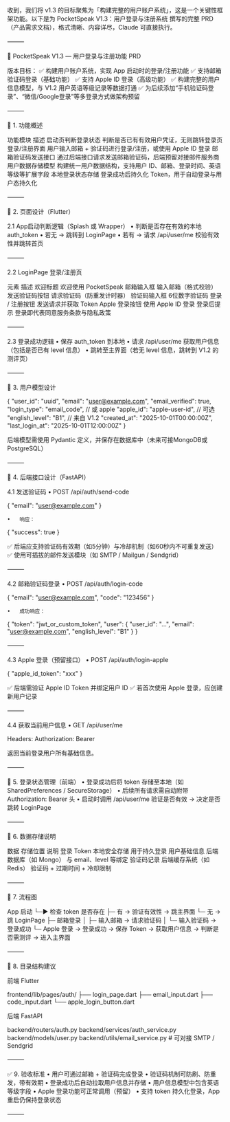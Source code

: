 收到，我们将 v1.3 的目标聚焦为「构建完整的用户账户系统」，这是一个关键性框架功能。以下是为 PocketSpeak V1.3：用户登录与注册系统 撰写的完整 PRD（产品需求文档），格式清晰、内容详尽，Claude 可直接执行。

⸻

📘 PocketSpeak V1.3 — 用户登录与注册功能 PRD

版本目标：
✅ 构建用户账户系统，实现 App 启动时的登录/注册功能
✅ 支持邮箱验证码登录（基础功能）
✅ 支持 Apple ID 登录（高级功能）
✅ 构建完整的用户信息模型，与 V1.2 用户英语等级记录等数据打通
✅ 为后续添加“手机验证码登录”、“微信/Google登录”等多登录方式做架构预留

⸻

🧠 1. 功能概述

功能模块	描述
启动页判断登录状态	判断是否已有有效用户凭证，无则跳转登录页
登录/注册界面	用户输入邮箱 + 验证码进行登录/注册，或使用 Apple ID 登录
邮箱验证码发送接口	通过后端接口请求发送邮箱验证码，后端预留对接邮件服务商
用户数据存储模型	构建统一用户数据结构，支持用户 ID、邮箱、登录时间、英语等级等扩展字段
本地登录状态存储	登录成功后持久化 Token，用于自动登录与用户态持久化


⸻

📱 2. 页面设计（Flutter）

2.1 App启动判断逻辑（Splash 或 Wrapper）
	•	判断是否存在有效的本地 auth_token
	•	若无 → 跳转到 LoginPage
	•	若有 → 请求 /api/user/me 校验有效性并跳转首页

⸻

2.2 LoginPage 登录/注册页

元素	描述
欢迎标题	欢迎使用 PocketSpeak
邮箱输入框	输入邮箱（格式校验）
发送验证码按钮	请求验证码（防重发计时器）
验证码输入框	6位数字验证码
登录 / 注册按钮	发送请求并获取 Token
Apple 登录按钮	使用 Apple ID 登录
登录后提示	登录即代表同意服务条款与隐私政策


⸻

2.3 登录成功逻辑
	•	保存 auth_token 到本地
	•	请求 /api/user/me 获取用户信息（包括是否已有 level 信息）
	•	跳转至主界面（若无 level 信息，跳转到 V1.2 的测评页）

⸻

🧩 3. 用户模型设计

{
  "user_id": "uuid",
  "email": "user@example.com",
  "email_verified": true,
  "login_type": "email_code", // 或 apple
  "apple_id": "apple-user-id", // 可选
  "english_level": "B1", // 来自 V1.2
  "created_at": "2025-10-01T00:00:00Z",
  "last_login_at": "2025-10-01T12:00:00Z"
}

后端模型需使用 Pydantic 定义，并保存在数据库中（未来可接MongoDB或PostgreSQL）

⸻

🔧 4. 后端接口设计（FastAPI）

4.1 发送验证码
	•	POST /api/auth/send-code

{
  "email": "user@example.com"
}

	•	响应：

{ "success": true }

✅ 后端应支持验证码有效期（如5分钟）与冷却机制（如60秒内不可重复发送）
✅ 使用可插拔的邮件发送模块（如 SMTP / Mailgun / Sendgrid）

⸻

4.2 邮箱验证码登录
	•	POST /api/auth/login-code

{
  "email": "user@example.com",
  "code": "123456"
}

	•	成功响应：

{
  "token": "jwt_or_custom_token",
  "user": {
    "user_id": "...",
    "email": "user@example.com",
    "english_level": "B1"
  }
}


⸻

4.3 Apple 登录（预留接口）
	•	POST /api/auth/login-apple

{
  "apple_id_token": "xxx"
}

✅ 后端需验证 Apple ID Token 并绑定用户 ID
✅ 若首次使用 Apple 登录，应创建新用户记录

⸻

4.4 获取当前用户信息
	•	GET /api/user/me

Headers: Authorization: Bearer <token>

返回当前登录用户所有基础信息。

⸻

🔐 5. 登录状态管理（前端）
	•	登录成功后将 token 存储至本地（如 SharedPreferences / SecureStorage）
	•	后续所有请求需自动附带 Authorization: Bearer <token> 头
	•	启动时调用 /api/user/me 验证是否有效 → 决定是否跳转 LoginPage

⸻

🧱 6. 数据存储说明

数据	存储位置	说明
登录 Token	本地安全存储	用于持久登录
用户基础信息	后端数据库（如 Mongo）	与 email、level 等绑定
验证码记录	后端缓存系统（如 Redis）	验证码 + 过期时间 + 冷却限制


⸻

🔁 7. 流程图

App 启动
 └─► 检查 token 是否存在
     ├─ 有 → 验证有效性 → 跳主界面
     └─ 无 → 跳 LoginPage
           ├─ 邮箱登录
           │   ├─ 输入邮箱 → 请求验证码
           │   └─ 输入验证码 → 登录成功
           └─ Apple 登录 → 登录成功
→ 保存 Token → 获取用户信息 → 判断是否需测评 → 进入主界面


⸻

📂 8. 目录结构建议

前端 Flutter

frontend/lib/pages/auth/
├── login_page.dart
├── email_input.dart
├── code_input.dart
└── apple_login_button.dart

后端 FastAPI

backend/routers/auth.py
backend/services/auth_service.py
backend/models/user.py
backend/utils/email_service.py  # 可对接 SMTP / Sendgrid


⸻

✅ 9. 验收标准
	•	用户可通过邮箱 + 验证码完成登录
	•	验证码机制可防刷、防重发，带有效期
	•	登录成功后自动拉取用户信息并存储
	•	用户信息模型中包含英语等级字段
	•	Apple 登录功能可正常调用（预留）
	•	支持 token 持久化登录，App 重启仍保持登录状态

⸻